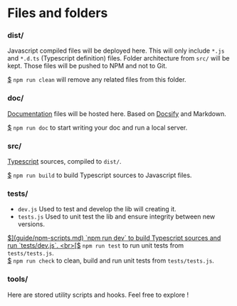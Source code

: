 # Files and folders


### dist/

Javascript compiled files will be deployed here. This will only include `*.js` and `*.d.ts` (Typescript definition) files. Folder architecture from `src/` will be kept. Those files will be pushed to NPM and not to Git.

[$](guide/npm-scripts.md) `npm run clean` will remove any related files from this folder.


### doc/

[Documentation](guide/documentation.md) files will be hosted here. Based on [Docsify](https://docsify.js.org) and Markdown.

[$](guide/npm-scripts.md) `npm run doc` to start writing your doc and run a local server.


### src/

[Typescript](quide/typescript.md) sources, compiled to `dist/`.

[$](guide/npm-scripts.md) `npm run build` to build Typescript sources to Javascript files.


### tests/

- `dev.js` Used to test and develop the lib will creating it.
- `tests.js` Used to unit test the lib and ensure integrity between new versions.

[$](guide/npm-scripts.md) `npm run dev` to build Typescript sources and run `tests/dev.js`.
<br>[$](guide/npm-scripts.md) `npm run test` to run unit tests from `tests/tests.js`.
<br>[$](guide/npm-scripts.md) `npm run check` to clean, build and run unit tests from `tests/tests.js`.


### tools/

Here are stored utility scripts and hooks. Feel free to explore !